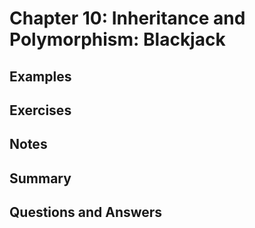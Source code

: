 # Chapter 10: Inheritance and Polymorphism: Blackjack

## Examples

## Exercises

## Notes

## Summary

## Questions and Answers
